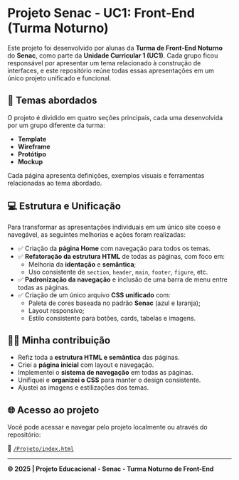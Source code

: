 # Projeto Senac - UC1: Front-End (Turma Noturno)

Este projeto foi desenvolvido por alunas da **Turma de Front-End Noturno** do **Senac**, como parte da **Unidade Curricular 1 (UC1)**. Cada grupo ficou responsável por apresentar um tema relacionado à construção de interfaces, e este repositório reúne todas essas apresentações em um único projeto unificado e funcional.

## 🎯 Temas abordados

O projeto é dividido em quatro seções principais, cada uma desenvolvida por um grupo diferente da turma:

- **Template**  
- **Wireframe**  
- **Protótipo**  
- **Mockup**

Cada página apresenta definições, exemplos visuais e ferramentas relacionadas ao tema abordado.

## 💻 Estrutura e Unificação

Para transformar as apresentações individuais em um único site coeso e navegável, as seguintes melhorias e ações foram realizadas:

- ✅ Criação da **página Home** com navegação para todos os temas.
- ✅ **Refatoração da estrutura HTML** de todas as páginas, com foco em:
  - Melhoria da **identação** e **semântica**;
  - Uso consistente de `section`, `header`, `main`, `footer`, `figure`, etc.
- ✅ **Padronização da navegação** e inclusão de uma barra de menu entre todas as páginas.
- ✅ Criação de um único arquivo **CSS unificado** com:
  - Paleta de cores baseada no padrão **Senac** (azul e laranja);
  - Layout responsivo;
  - Estilo consistente para botões, cards, tabelas e imagens.

## 🧑‍💼 Minha contribuição

- Refiz toda a **estrutura HTML e semântica** das páginas.
- Criei a **página inicial** com layout e navegação.
- Implementei o **sistema de navegação** em todas as páginas.
- Unifiquei e **organizei o CSS** para manter o design consistente.
- Ajustei as imagens e estilizações dos temas.

## 🌐 Acesso ao projeto

Você pode acessar e navegar pelo projeto localmente ou através do repositório:

📁 [`/Projeto/index.html`](./Projeto/index.html)

---

**© 2025 | Projeto Educacional - Senac - Turma Noturno de Front-End**

